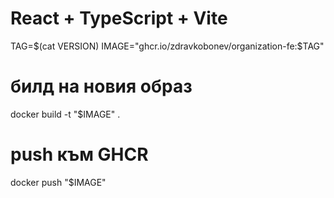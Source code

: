 # React + TypeScript + Vite

TAG=$(cat VERSION)
IMAGE="ghcr.io/zdravkobonev/organization-fe:$TAG"

# билд на новия образ
docker build -t "$IMAGE" .

# push към GHCR
docker push "$IMAGE"